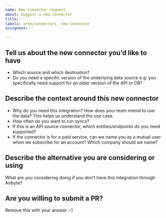```yaml
---
name: New Connector request
about: Suggest a new Connector
title: ''
labels: area/connectors, new-connector
assignees: ''

---
```


## Tell us about the new connector you’d like to have
* Which source and which destination?
* Do you need a specific version of the underlying data source e.g: you specifically need support for an older version of the API or DB? 

## Describe the context around this new connector
* Why do you need this integration? How does your team intend to use the data? This helps us understand the use case.
* How often do you want to run syncs?
* If this is an API source connector, which entities/endpoints do you need supported?
* If the connector is for a paid service, can we name you as a mutual user when we subscribe for an account? Which company should we name? 

## Describe the alternative you are considering or using
What are you considering doing if you don’t have this integration through Airbyte?

## Are you willing to submit a PR?
<!--- 
We accept and love contributions! 
We just released the Airbyte Python Connector Development Framework (CDK), 
which helps simplify the process of building a new source connector. 
If you are even somewhat familiar with Python, this can be a good way to 
help us add a new connector! You can check out the #connector-development 
Slack channel to get more information about building a connector or to receive
help during the process!

Don't feel pressured in any way.
We understand if you can't submit a PR and we're tremendously grateful
that you've already contributed by suggesting a new integration.
-->
Remove this with your answer :-)
